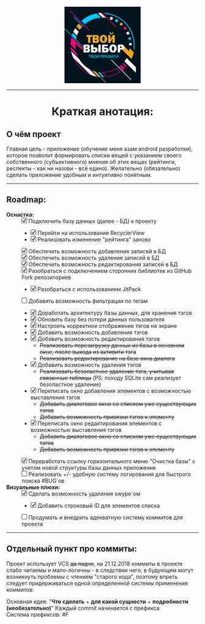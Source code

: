 <p align="center"><img src=".gitimage/logo_frame_text.png" height="200" width="200"></p>

---

<h1 align=center>Краткая анотация:</h1>

<h2>О чём проект</h2>

<p>Главная цель - приложение (обучение меня азам android разработки), которое позволит 
формировать списки вещей с указанием своего собственного (субъективного) мнения об этих вещах 
(рейтинги, респекты - как ни назови - всё едино). Желательно (обязательно) сделать приложение 
удобным и интуитивно понятным. </p>

***

<h2>  Roadmap:  </h2>

<dl>
    <dt><b> Оснастка: </b></dt>
    <dd>
        <div><div><img src=".gitimage/chkbx_checked.png" height="14" width="14"> Подключить базу данных (далее - БД) к проекту</div>
            <div> <ul>
                <li> <img src=".gitimage/chkbx_checked.png" height="14" width="14"> Перейти на использование RecyclerView </li>
                <li> <img src=".gitimage/chkbx_checked.png" height="14" width="14"> Реализовать изменение "рейтинга" заново </li>                
            </ul></div>
        </div>
        <div><img src=".gitimage/chkbx_checked.png" height="14" width="14"> 
            Обеспечить возможность добавления записей в БД</div>
        <div><img src=".gitimage/chkbx_checked.png" height="14" width="14"> 
            Обеспечить возможность удаления записей в БД</div>
        <div><img src=".gitimage/chkbx_checked.png" height="14" width="14"> 
            Обеспечить возможность редактирования записей в БД</div>
        <div><div><img src=".gitimage/chkbx_checked.png" height="14" width="14"> Разобраться с подключением сторонних библиотек из GitHub Fork репозиториев</div>
            <div> <ul>
                <li> <img src=".gitimage/chkbx_checked.png" height="14" width="14"> Разобраться с использованием JitPack </li>                
            </ul></div>
        </div>
        <div><img src=".gitimage/chkbx_unchecked.png" height="14" width="14"> 
                    Добавить возможность фильтрации по тегам</div>
            <div> <ul>
                <li> <img src=".gitimage/chkbx_checked.png" height="14" width="14"> Доработать архитектуру базы данных, для хранения тэгов </li>
                <li> <img src=".gitimage/chkbx_checked.png" height="14" width="14"> Обновить базу без потери данных пользователя </li>
                <li> <img src=".gitimage/chkbx_checked.png" height="14" width="14"> Настроить корректное отображение тэгов на экране </li>
                <li> <img src=".gitimage/chkbx_checked.png" height="14" width="14"> Добавить возможность добавления тэгов </li>
                <li> <img src=".gitimage/chkbx_checked.png" height="14" width="14"> Добавить возможность редактирования тэгов 
                    <ul><li><s>Реализовать перезагрузку данных из базы в основном окне, после выхода из активити тэга</s></li>
                    <li><s>Реализовать редактирование на базе окна диалога</s></li></ul>
                </li>
                <li> <img src=".gitimage/chkbx_checked.png" height="14" width="14"> Добавить возможность удаления тэгов 
                    <ul><li><s>Реализовать безопастное удаление тэга, учитывая связанные таблицы</s> (PS: походу SQLite сам реализует безопастное удаление)</li></ul>
                </li>
                <li> <img src=".gitimage/chkbx_checked.png" height="14" width="14"> Переписать окно добавления элементов с возможностью выставления тэгов
                    <ul><li><s>Добавить диалоговое окно со списком уже существующих тэгов</s></li>
                    <li><s>Добавить возможность привязки тэгов к элементу</s></li></ul>
                </li>
                <li> <img src=".gitimage/chkbx_checked.png" height="14" width="14"> Переписать окно редактирования элементов с возможностью выставления тэгов
                    <ul><li><s>Добавить диалоговое окно со списком уже существующих тэгов</s></li>
                    <li><s>Добавить возможность привязки тэгов к элементу</s></li></ul>
                </li>
            </ul></div> 
        <div><img src=".gitimage/chkbx_checked.png" height="14" width="14"> Переработать ссылку горизонтального меню "Очистка базы" с учетом новой структуры базы данных приложения</div>
        <div><img src=".gitimage/chkbx_unchecked.png" height="14" width="14"> Реализовать +/- удобную систему логирования для быстрого поиска #BUG`ов </div>
    </dd>
    <dt><b> Визуальные плюхи: </b></dt>
    <dd>
        <div>
            <div><img src=".gitimage/chkbx_checked.png" height="14" width="14"> Сделать возможность удаления swype`ом</div>
            <div> <ul>
                <li> <img src=".gitimage/chkbx_checked.png" height="14" width="14"> Добавить строковый ID для элементов списка </li>                
            </ul></div>
            <div><img src=".gitimage/chkbx_unchecked.png" height="14" width="14"> Продумать и внедрить адекватную систему коммитов для проекта</div>
        </div>    
    </dd>
</dl>

***

<h2>  Отдельный пункт про коммиты:  </h2>

<p>Проект использует VCS <s>да ладно</s>, на 21.12.2018 коммиты в проекте слабо читаемы и мало-логичны
- в следствии чего, в будующем могут возникнуть проблемы с чтением "старого кода", поэтому впреть
следует придерживаться одной определенной системы применения коммитов:</p>
Основная идея: "<b>Что сделать</b> + <b>для какой сущности</b> + <b>подробности (необязательно)</b>"
Каждый commit начинается с префикса
<div>Система префиксов:
#F
</div>